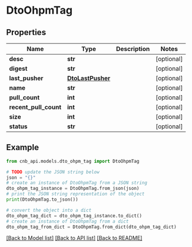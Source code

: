 # DtoOhpmTag


## Properties

Name | Type | Description | Notes
------------ | ------------- | ------------- | -------------
**desc** | **str** |  | [optional] 
**digest** | **str** |  | [optional] 
**last_pusher** | [**DtoLastPusher**](DtoLastPusher.md) |  | [optional] 
**name** | **str** |  | [optional] 
**pull_count** | **int** |  | [optional] 
**recent_pull_count** | **int** |  | [optional] 
**size** | **int** |  | [optional] 
**status** | **str** |  | [optional] 

## Example

```python
from cnb_api.models.dto_ohpm_tag import DtoOhpmTag

# TODO update the JSON string below
json = "{}"
# create an instance of DtoOhpmTag from a JSON string
dto_ohpm_tag_instance = DtoOhpmTag.from_json(json)
# print the JSON string representation of the object
print(DtoOhpmTag.to_json())

# convert the object into a dict
dto_ohpm_tag_dict = dto_ohpm_tag_instance.to_dict()
# create an instance of DtoOhpmTag from a dict
dto_ohpm_tag_from_dict = DtoOhpmTag.from_dict(dto_ohpm_tag_dict)
```
[[Back to Model list]](../README.md#documentation-for-models) [[Back to API list]](../README.md#documentation-for-api-endpoints) [[Back to README]](../README.md)


